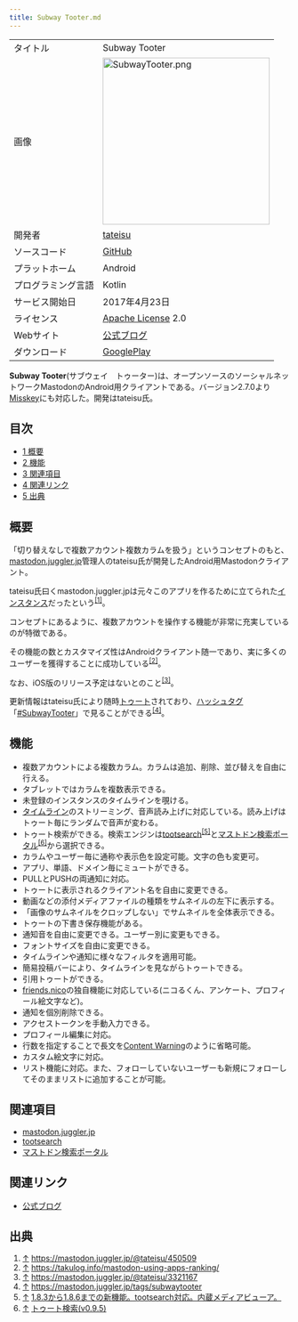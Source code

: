 ```yaml
---
title: Subway Tooter.md
---
```

<div>

|                    |                                                                                                                                                                                                                                |
|--------------------|--------------------------------------------------------------------------------------------------------------------------------------------------------------------------------------------------------------------------------|
| タイトル           | Subway Tooter                                                                                                                                                                                                                  |
| 画像               | [<img src="/images/thumb/2/22/SubwayTooter.png/300px-SubwayTooter.png" srcset="/images/2/22/SubwayTooter.png 1.5x" width="300" height="300" alt="SubwayTooter.png" />](/%E3%83%95%E3%82%A1%E3%82%A4%E3%83%AB:SubwayTooter.png) |
| 開発者             | <a href="https://mastodon.juggler.jp/@tateisu" rel="nofollow">tateisu</a>                                                                                                                                                      |
| ソースコード       | <a href="https://github.com/tateisu/SubwayTooter" rel="nofollow">GitHub</a>                                                                                                                                                    |
| プラットホーム     | Android                                                                                                                                                                                                                        |
| プログラミング言語 | Kotlin                                                                                                                                                                                                                         |
| サービス開始日     | 2017年4月23日                                                                                                                                                                                                                  |
| ライセンス         | [Apache License](/Apache_License "Apache License (存在しないページ)") 2.0                                                                                                                                                      |
| Webサイト          | <a href="http://subwaytooter.hatenadiary.jp/" rel="nofollow">公式ブログ</a>                                                                                                                                                    |
| ダウンロード       | <a href="https://play.google.com/store/apps/details?id=jp.juggler.subwaytooter&amp;hl=ja" rel="nofollow">GooglePlay</a>                                                                                                        |

  
**Subway Tooter**(サブウェイ　トゥーター)は、オープンソースのソーシャルネットワークMastodonのAndroid用クライアントである。バージョン2.7.0より[Misskey](/Misskey "Misskey")にも対応した。開発はtateisu氏。

<div>

<div lang="ja" dir="ltr">

## 目次

</div>

-   [1 概要](#.E6.A6.82.E8.A6.81)
-   [2 機能](#.E6.A9.9F.E8.83.BD)
-   [3 関連項目](#.E9.96.A2.E9.80.A3.E9.A0.85.E7.9B.AE)
-   [4 関連リンク](#.E9.96.A2.E9.80.A3.E3.83.AA.E3.83.B3.E3.82.AF)
-   [5 出典](#.E5.87.BA.E5.85.B8)

</div>

## 概要

「切り替えなしで複数アカウント複数カラムを扱う」というコンセプトのもと、[mastodon.juggler.jp](/Mastodon.juggler.jp "Mastodon.juggler.jp")管理人のtateisu氏が開発したAndroid用Mastodonクライアント。

tateisu氏曰くmastodon.juggler.jpは元々このアプリを作るために立てられた[インスタンス](/%E3%82%A4%E3%83%B3%E3%82%B9%E3%82%BF%E3%83%B3%E3%82%B9 "インスタンス")だったという<sup>[\[1\]](#cite_note-1)</sup>。

コンセプトにあるように、複数アカウントを操作する機能が非常に充実しているのが特徴である。

その機能の数とカスタマイズ性はAndroidクライアント随一であり、実に多くのユーザーを獲得することに成功している<sup>[\[2\]](#cite_note-2)</sup>。

なお、iOS版のリリース予定はないとのこと<sup>[\[3\]](#cite_note-3)</sup>。

更新情報はtateisu氏により随時[トゥート](/%E3%83%88%E3%82%A5%E3%83%BC%E3%83%88 "トゥート")されており、[ハッシュタグ](/%E3%83%8F%E3%83%83%E3%82%B7%E3%83%A5%E3%82%BF%E3%82%B0 "ハッシュタグ")「<a href="https://mastodon.juggler.jp/tags/subwaytooter" rel="nofollow">#SubwayTooter</a>」で見ることができる<sup>[\[4\]](#cite_note-4)</sup>。

## 機能

-   複数アカウントによる複数カラム。カラムは追加、削除、並び替えを自由に行える。
-   タブレットではカラムを複数表示できる。
-   未登録のインスタンスのタイムラインを覗ける。
-   [タイムライン](/%E3%82%BF%E3%82%A4%E3%83%A0%E3%83%A9%E3%82%A4%E3%83%B3 "タイムライン")のストリーミング、音声読み上げに対応している。読み上げはトゥート毎にランダムで音声が変わる。
-   トゥート検索ができる。検索エンジンは[tootsearch](/Tootsearch "Tootsearch")<sup>[\[5\]](#cite_note-5)</sup>と[マストドン検索ポータル](/%E3%83%9E%E3%82%B9%E3%83%88%E3%83%89%E3%83%B3%E6%A4%9C%E7%B4%A2%E3%83%9D%E3%83%BC%E3%82%BF%E3%83%AB "マストドン検索ポータル")<sup>[\[6\]](#cite_note-6)</sup>から選択できる。
-   カラムやユーザー毎に通称や表示色を設定可能。文字の色も変更可。
-   アプリ、単語、ドメイン毎にミュートができる。
-   PULLとPUSHの両通知に対応。
-   トゥートに表示されるクライアント名を自由に変更できる。
-   動画などの添付メディアファイルの種類をサムネイルの左下に表示する。
-   「画像のサムネイルをクロップしない」でサムネイルを全体表示できる。
-   トゥートの下書き保存機能がある。
-   通知音を自由に変更できる。ユーザー別に変更もできる。
-   フォントサイズを自由に変更できる。
-   タイムラインや通知に様々なフィルタを適用可能。
-   簡易投稿バーにより、タイムラインを見ながらトゥートできる。
-   引用トゥートができる。
-   [friends.nico](/Friends.nico "Friends.nico")の独自機能に対応している(ニコるくん、アンケート、プロフィール絵文字など)。
-   通知を個別削除できる。
-   アクセストークンを手動入力できる。
-   プロフィール編集に対応。
-   行数を指定することで長文を[Content Warning](/Content_Warning "Content Warning")のように省略可能。
-   カスタム絵文字に対応。
-   リスト機能に対応。また、フォローしていないユーザーも新規にフォローしてそのままリストに追加することが可能。

## 関連項目

-   [mastodon.juggler.jp](/Mastodon.juggler.jp "Mastodon.juggler.jp")
-   [tootsearch](/Tootsearch "Tootsearch")
-   [マストドン検索ポータル](/%E3%83%9E%E3%82%B9%E3%83%88%E3%83%89%E3%83%B3%E6%A4%9C%E7%B4%A2%E3%83%9D%E3%83%BC%E3%82%BF%E3%83%AB "マストドン検索ポータル")

## 関連リンク

-   <a href="http://subwaytooter.hatenadiary.jp/" rel="nofollow">公式ブログ</a>

## 出典

<div>

1.  [↑](#cite_ref-1) <a href="https://mastodon.juggler.jp/@tateisu/450509" rel="nofollow">https://mastodon.juggler.jp/@tateisu/450509</a>
2.  [↑](#cite_ref-2) <a href="https://takulog.info/mastodon-using-apps-ranking/" rel="nofollow">https://takulog.info/mastodon-using-apps-ranking/</a>
3.  [↑](#cite_ref-3) <a href="https://mastodon.juggler.jp/@tateisu/3321167" rel="nofollow">https://mastodon.juggler.jp/@tateisu/3321167</a>
4.  [↑](#cite_ref-4) <a href="https://mastodon.juggler.jp/tags/subwaytooter" rel="nofollow">https://mastodon.juggler.jp/tags/subwaytooter</a>
5.  [↑](#cite_ref-5) <a href="http://subwaytooter.hatenadiary.jp/entry/2017/12/22/120357" rel="nofollow">1.8.3から1.8.6までの新機能。tootsearch対応。内蔵メディアビューア。</a>
6.  [↑](#cite_ref-6) <a href="http://subwaytooter.hatenadiary.jp/entry/2017/07/21/033331" rel="nofollow">トゥート検索(v0.9.5)</a>

</div>

</div>

